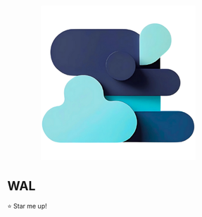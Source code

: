 <div align="middle">
  <img src="assets/logo.png" height="350" />
</div>

# WAL

:star: Star me up!
